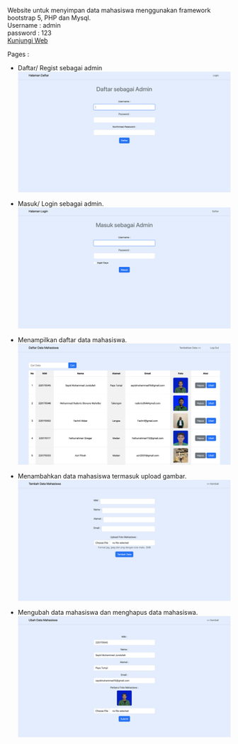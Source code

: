 Website untuk menyimpan data mahasiswa menggunakan framework bootstrap 5, PHP dan Mysql.<br>
Username : admin<br>
password : 123<br>
<a href="http://muhammadjundullah.great-site.net/index.php" target="_blank" >Kunjungi Web</a>

Pages :

- Daftar/ Regist sebagai admin
  <img src="view/Register.png">

- Masuk/ Login sebagai admin.
  <img src="view/Login.png">

- Menampilkan daftar data mahasiswa.
  <img src="view/Daftar.png">

- Menambahkan data mahasiswa termasuk upload gambar.
  <img src="view/Tambah.png">

- Mengubah data mahasiswa dan menghapus data mahasiswa.
  <img src="view/Ubah.png">
